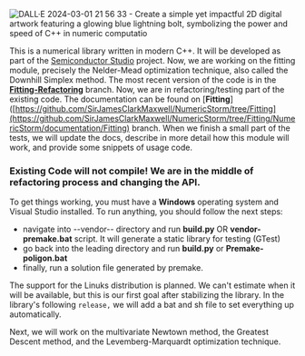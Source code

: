 ![DALL·E 2024-03-01 21 56 33 - Create a simple yet impactful 2D digital artwork featuring a glowing blue lightning bolt, symbolizing the power and speed of C++ in numeric computatio](https://github.com/SirJamesClarkMaxwell/NumericStorm/assets/71722499/31204663-62af-4240-a711-f1a91f8cdc24)


This is a numerical library written in modern C++. It will be developed as part of the [Semiconductor Studio](https://github.com/SirJamesClarkMaxwell/SemiconductorStudio) project. Now, we are working on the fitting module, precisely the Nelder-Mead optimization technique, also called the Downhill Simplex method. 
The most recent version of the code is in the [**Fitting-Refactoring**](https://github.com/SirJamesClarkMaxwell/NumericStorm/tree/Fitting-Refactoring) branch. Now, we are in refactoring/testing part of the existing code. The documentation can be found on [**Fitting**]([https://github.com/SirJamesClarkMaxwell/NumericStorm/tree/Fitting](https://github.com/SirJamesClarkMaxwell/NumericStorm/tree/Fitting/NumericStorm/documentation/Fitting) branch. When we finish a small part of the tests, we will update the docs, describe in more detail how this module will work, and provide some snippets of usage code. 

### **Existing Code will not compile! We are in the middle of refactoring process and changing the API.**
To get things working, you must have a **Windows** operating system and Visual Studio installed. To run anything, you should follow the next steps:
  - navigate into --vendor-- directory and run **build.py** OR **vendor-premake.bat** script. It will generate a static library for testing (GTest)
  - go back into the leading directory and run **build.py** or **Premake-poligon.bat**
  - finally, run a solution file generated by premake.

The support for the Linuks distribution is planned. We can't estimate when it will be available, but this is our first goal after stabilizing the library. In the library's following `release,` we will add a bat and sh file to set everything up automatically. 

Next, we will work on the multivariate Newtown method, the Greatest Descent method, and the Levemberg-Marquardt optimization technique.
